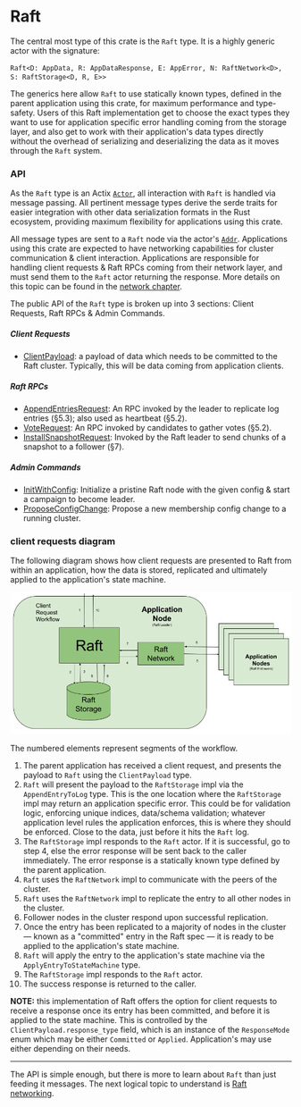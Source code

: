 Raft
====
The central most type of this crate is the `Raft` type. It is a highly generic actor with the signature:

```
Raft<D: AppData, R: AppDataResponse, E: AppError, N: RaftNetwork<D>, S: RaftStorage<D, R, E>>
```

The generics here allow `Raft` to use statically known types, defined in the parent application using this crate, for maximum performance and type-safety. Users of this Raft implementation get to choose the exact types they want to use for application specific error handling coming from the storage layer, and also get to work with their application's data types directly without the overhead of serializing and deserializing the data as it moves through the `Raft` system.

### API
As the `Raft` type is an Actix [`Actor`](https://docs.rs/actix/latest/actix/trait.Actor.html), all interaction with `Raft` is handled via message passing. All pertinent message types derive the serde traits for easier integration with other data serialization formats in the Rust ecosystem, providing maximum flexibility for applications using this crate.

All message types are sent to a `Raft` node via the actor's [`Addr`](https://docs.rs/actix/latest/actix/struct.Addr.html). Applications using this crate are expected to have networking capabilities for cluster communication & client interaction. Applications are responsible for handling client requests & Raft RPCs coming from their network layer, and must send them to the `Raft` actor returning the response. More details on this topic can be found in the [network chapter](https://railgun-rs.github.io/actix-raft/network.html).

The public API of the `Raft` type is broken up into 3 sections: Client Requests, Raft RPCs & Admin Commands.

##### Client Requests
- [ClientPayload](https://docs.rs/actix-raft/latest/actix-raft/messages/struct.ClientPayload.html): a payload of data which needs to be committed to the Raft cluster. Typically, this will be data coming from application clients.

##### Raft RPCs
- [AppendEntriesRequest](https://docs.rs/actix-raft/latest/actix-raft/messages/struct.AppendEntriesRequest.html): An RPC invoked by the leader to replicate log entries (§5.3); also used as heartbeat (§5.2).
- [VoteRequest](https://docs.rs/actix-raft/latest/actix-raft/messages/struct.VoteRequest.html): An RPC invoked by candidates to gather votes (§5.2).
- [InstallSnapshotRequest](https://docs.rs/actix-raft/latest/actix-raft/messages/struct.InstallSnapshotRequest.html): Invoked by the Raft leader to send chunks of a snapshot to a follower (§7).

##### Admin Commands
- [InitWithConfig](https://docs.rs/actix-raft/latest/actix-raft/messages/struct.InitWithConfig.html): Initialize a pristine Raft node with the given config & start a campaign to become leader.
- [ProposeConfigChange](https://docs.rs/actix-raft/latest/actix-raft/messages/struct.ProposeConfigChange.html): Propose a new membership config change to a running cluster.


### client requests diagram
The following diagram shows how client requests are presented to Raft from within an application, how the data is stored, replicated and ultimately applied to the application's state machine.

<p>
    <img src="./images/raft-workflow-client-requests.png"/>
</p>

The numbered elements represent segments of the workflow.
1. The parent application has received a client request, and presents the payload to `Raft` using the `ClientPayload` type.
2. `Raft` will present the payload to the `RaftStorage` impl via the `AppendEntryToLog` type. This is the one location where the `RaftStorage` impl may return an application specific error. This could be for validation logic, enforcing unique indices, data/schema validation; whatever application level rules the application enforces, this is where they should be enforced. Close to the data, just before it hits the `Raft` log.
3. The `RaftStorage` impl responds to the `Raft` actor. If it is successful, go to step 4, else the error response will be sent back to the caller immediately. The error response is a statically known type defined by the parent application.
4. `Raft` uses the `RaftNetwork` impl to communicate with the peers of the cluster.
5. `Raft` uses the `RaftNetwork` impl to replicate the entry to all other nodes in the cluster.
6. Follower nodes in the cluster respond upon successful replication.
7. Once the entry has been replicated to a majority of nodes in the cluster — known as a "committed" entry in the Raft spec — it is ready to be applied to the application's state machine.
8. `Raft` will apply the entry to the application's state machine via the `ApplyEntryToStateMachine` type.
9. The `RaftStorage` impl responds to the `Raft` actor.
10. The success response is returned to the caller.

**NOTE:** this implementation of Raft offers the option for client requests to receive a response once its entry has been committed, and before it is applied to the state machine. This is controlled by the `ClientPayload.response_type` field, which is an instance of the `ResponseMode` enum which may be either `Committed` or `Applied`. Application's may use either depending on their needs.

----

The API is simple enough, but there is more to learn about `Raft` than just feeding it messages. The next logical topic to understand is [Raft networking](https://railgun-rs.github.io/actix-raft/network.html).

